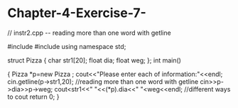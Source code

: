 # Chapter-4-Exercise-7-

// instr2.cpp -- reading more than one word with getline


#include <iostream>
#include <string>
using namespace std;
	
struct Pizza 
{
	char str1[20];
	float dia;
	float weg;
};
int main()

{
    Pizza *p=new Pizza ;
    cout<<"Please enter each of information:"<<endl;
    cin.getline(p->str1,20);                                //reading more than one word with getline
    cin>>p->dia>>p->weg;
    cout<<p->str1<<" "<<(*p).dia<<" "<<p->weg<<endl;        //different ways to cout 
    return 0; 
}
